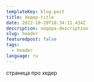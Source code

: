 ```yaml
---
templateKey: blog-post
title: Хедер-title
date: 2022-10-20T18:34:11.434Z
description: хедера-description
slug: header
featuredpost: false
tags:
  - header
language: ru
---
```

страница про хедер